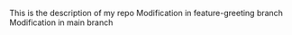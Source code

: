 This is the description of my repo
Modification in feature-greeting branch
Modification in main branch